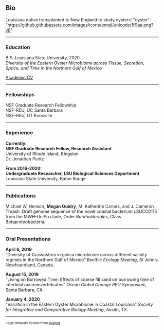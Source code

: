 ## Bio
Louisiana native transplanted to New England to study oysters! "oyster": "https://github.githubassets.com/images/icons/emoji/unicode/1f9aa.png?v8"

---
### Education

B.S. Louisiana State University, 2020  
*Diversity of the Eastern Oyster Microbiome across Tissue, Secretion, Space, and Time in the Northern Gulf of Mexico*


[Academic CV](https://drive.google.com/file/d/1dbAaFAV4upiVkHWjr_lp8Anjt4jHdvYi/view?usp=sharing)


---
### Fellowships
NSF Graduate Research Fellowship  
NSF-REU, UC Santa Barbara   
NSF-REU, UT Knoxville

---
### Experience
**Currently:  
NSF Graduate Research Fellow, Research Assistant**  
University of Rhode Island, Kingston  
Dr. Jonathan Puritz


**From 2016-2020:    	
Undergraduate Researcher, LSU Biological Sciences Department**  
Louisiana State University, Baton Rouge  	


---
### Publications

Michael W. Henson, **Megan Guidry**, M. Katherine Carnes, and J. Cameron Thrash. Draft genome sequence of the novel coastal bacterium LSUCC0115 from the MWH-UniPo clade, Order *Burkholderiales*, Class Betaproteobacteria.

---
### Oral Presentations

**April 6, 2019**   	
“Diversity of Crassostrea virginica microbiome across different salinity regimes in the Northern Gulf of Mexico” *Benthic Ecology Meeting*, St John’s, Newfoundland, Canada.  

**August 15, 2019**  	
“Living on Burrowed Time: Effects of coarse fill sand on burrowing time of intertidal macroinvertebrates” *Ocean Global Change REU Symposium*, Santa Barbara, CA. 

**January 4, 2020**	  
“Variation in the Eastern Oyster Microbiome in Coastal Louisiana” *Society for Integrative and Comparative Biology Meeting*, Austin, TX. 




---
<p style="font-size:11px">Page template forked from <a href="https://github.com/evanca/quick-portfolio">evanca</a></p>
<!-- Remove above link if you don't want to attibute -->